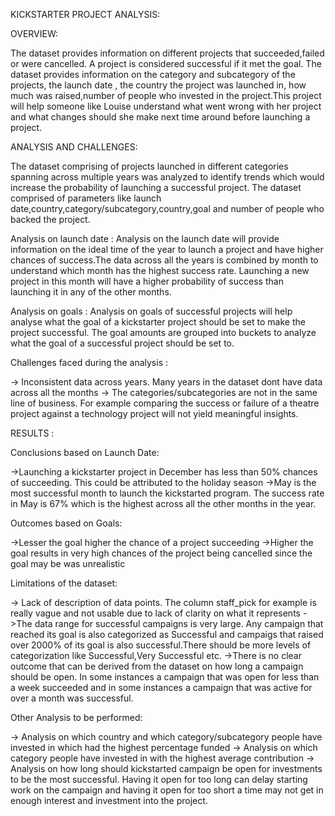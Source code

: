 KICKSTARTER PROJECT ANALYSIS:

OVERVIEW:

The dataset provides information on different projects that succeeded,failed or were cancelled. A project is considered successful if it met the goal. The dataset provides information on the category and subcategory of the projects, the launch date , the country the project was launched in, how much was raised,number of people who invested in the project.This project will help someone like Louise understand what went wrong with her project and what changes should she make next time around before launching a project.

ANALYSIS AND CHALLENGES:

The dataset comprising of projects launched in different categories spanning across multiple years was analyzed to identify trends which would increase the probability of launching a successful project. The dataset comprised of parameters like launch date,country,category/subcategory,country,goal and number of people who backed the project. 

Analysis on launch date : Analysis on the launch date will provide information on the ideal time of the year to launch a project and have higher chances of success.The data across all the years is combined by month to understand which month has the highest success rate. Launching a new project in this month will have a higher probability of success than launching it in any of the other months.

Analysis on goals : Analysis on goals of successful projects will help analyse what the goal of a kickstarter project should be set to make the project successful. The goal amounts are grouped into buckets to analyze what the goal of a successful project should be set to.

Challenges faced during the analysis :

-> Inconsistent data across years. Many years in the dataset dont have data across all the months
-> The categories/subcategories are not in the same line of business. For example comparing the success or failure of a theatre project against a technology project will not yield meaningful insights.


RESULTS :

Conclusions based on Launch Date:

->Launching a kickstarter project in December has less than 50% chances of succeeding. This could be attributed to the holiday season
->May is the most successful month to launch the kickstarted program. The success rate in May is 67% which is the highest across all the other months in the year.

Outcomes based on Goals: 

->Lesser the goal higher the chance of a project succeeding
->Higher the goal results in very high chances of the project being cancelled since the goal may be was unrealistic

Limitations of the dataset: 

-> Lack of description of data points. The column staff_pick for example is really vague and not usable due to lack of clarity on what it represents
->The data range for successful campaigns is very large. Any campaign that reached its goal is also categorized as Successful and campaigs that raised over 2000% of its goal is also successful.There should be more levels of categorization like Successful,Very Successful etc.
->There is no clear outcome that can be derived from the dataset on how long a campaign should be open. In some instances a campaign that was open for less than a week succeeded and in some instances a campaign that was active for over a month was successful. 

Other Analysis to be performed:

-> Analysis on which country and which category/subcategory people have invested in which had the highest percentage funded
-> Analysis on which category people have invested in with the highest average contribution
-> Analysis on how long should kickstarted campaign be open for investments to be the most successful. Having it open for too long can delay starting work on the campaign and having it open for too short a time may not get in enough interest and investment into the project.

